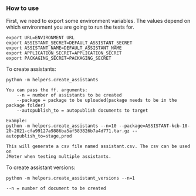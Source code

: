 ### How to use

First, we need to export some environment variables. The values depend on which environment you are going to run the tests for.

	export URL=ENVIRONMENT_URL 
	export ASSISTANT_SECRET=DEFAULT_ASSISTANT_SECRET
	export ASSISTANT_NAME=DEFAULT_ASSISTANT_NAME
	export APPLICATION_SECRET=APPLICATION_SECRET
	export PACKAGING_SECRET=PACKAGING_SECRET

To create assistants:
    
    python -m helpers.create_assistants
    
    You can pass the ff. arguments:
        --n = number of assistants to be created
        --package = package to be uploaded(package needs to be in the package folder)
        --autopublish_to = autopublish documents to target

    Example:
    python -m helpers.create_assistants --n=10 --package=ASSISTANT-kcb-10-20-2021-cfa99127a9886ba5af583826b7a4d771.tar.gz --autopublish_to=stage,prod

    This will generate a csv file named assistant.csv. The csv can be used on 
    JMeter when testing multiple assistants.
	

To create assistant versions:
    
    python -m helpers.create_assistant_versions --n=1

    --n = number of document to be created
